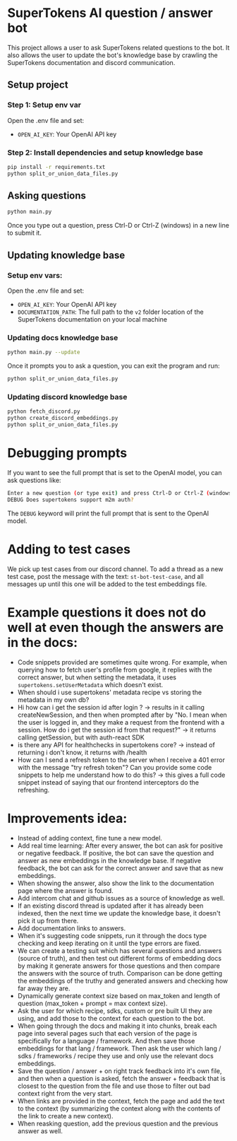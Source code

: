 # SuperTokens AI question / answer bot

This project allows a user to ask SuperTokens related questions to the bot. It also allows the user to update the bot's knowledge base by crawling the SuperTokens documentation and discord communication.

## Setup project

### Step 1: Setup env var
Open the .env file and set:
- `OPEN_AI_KEY`: Your OpenAI API key

### Step 2: Install dependencies and setup knowledge base
```bash
pip install -r requirements.txt
python split_or_union_data_files.py
```

## Asking questions
```bash
python main.py
```

Once you type out a question, press Ctrl-D or Ctrl-Z (windows) in a new line to submit it.

## Updating knowledge base

### Setup env vars:
Open the .env file and set:
- `OPEN_AI_KEY`: Your OpenAI API key
- `DOCUMENTATION_PATH`: The full path to the `v2` folder location of the SuperTokens documentation on your local machine

### Updating docs knowledge base
```bash
python main.py --update
```

Once it prompts you to ask a question, you can exit the program and run:

```bash
python split_or_union_data_files.py
```

### Updating discord knowledge base
```bash
python fetch_discord.py
python create_discord_embeddings.py
python split_or_union_data_files.py
```

# Debugging prompts
If you want to see the full prompt that is set to the OpenAI model, you can ask questions like:
```bash
Enter a new question (or type exit) and press Ctrl-D or Ctrl-Z (windows) in a new line to ask:
DEBUG Does supertokens support m2m auth?
```

The `DEBUG` keyword will print the full prompt that is sent to the OpenAI model.

# Adding to test cases
We pick up test cases from our discord channel. To add a thread as a new test case, post the message with the text: `st-bot-test-case`, and all messages up until this one will be added to the test embeddings file.

# Example questions it does not do well at even though the answers are in the docs:
- Code snippets provided are sometimes quite wrong. For example, when querying how to fetch user's profile from google, it replies with the correct answer, but when setting the metadata, it uses `supertokens.setUserMetadata` which doesn't exist.
- When should i use supertokens' metadata recipe vs storing the metadata in my own db?
- Hi how can i get the session id after login ? -> results in it calling createNewSession, and then when prompted after by "No. I mean when the user is logged in, and they make a request from the frontend with a session. How do i get the session id from that request?" -> it returns calling getSession, but with auth-react SDK
- is there any API for healthchecks in supertokens core? -> instead of returning i don't know, it returns with /health
- How can I send a refresh token to the server when I receive a 401 error with the message "try refresh token"? Can you provide some code snippets to help me understand how to do this? -> this gives a full code snippet instead of saying that our frontend interceptors do the refreshing.

# Improvements idea:
- Instead of adding context, fine tune a new model.
- Add real time learning: After every answer, the bot can ask for positive or negative feedback. If positive, the bot can save the question and answer as new embeddings in the knowledge base. If negative feedback, the bot can ask for the correct answer and save that as new embeddings.
- When showing the answer, also show the link to the documentation page where the answer is found.
- Add intercom chat and github issues as a source of knowledge as well.
- If an existing discord thread is updated after it has already been indexed, then the next time we update the knowledge base, it doesn't pick it up from there.
- Add documentation links to answers.
- When it's suggesting code snippets, run it through the docs type checking and keep iterating on it until the type errors are fixed.
- We can create a testing suit which has several questions and answers (source of truth), and then test out different forms of embedding docs by making it generate answers for those questions and then compare the answers with the source of truth. Comparison can be done getting the embeddings of the truthy and generated answers and checking how far away they are.
- Dynamically generate context size based on max_token and length of question (max_token + prompt = max context size).
- Ask the user for which recipe, sdks, custom or pre built UI they are using, and add those to the context for each question to the bot.
- When going through the docs and making it into chunks, break each page into several pages such that each version of the page is specifically for a language / framework. And then save those embeddings for that lang / framework. Then ask the user which lang / sdks / frameworks / recipe they use and only use the relevant docs embeddings.
- Save the question / answer + on right track feedback into it's own file, and then when a question is asked, fetch the answer + feedback that is closest to the question from the file and use those to filter out bad context right from the very start.
- When links are provided in the context, fetch the page and add the text to the context (by summarizing the context along with the contents of the link to create a new context).
- When reasking question, add the previous question and the previous answer as well.